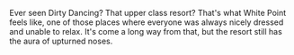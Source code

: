 Ever seen Dirty Dancing? That upper class resort? That's what White Point feels like, one of those places where everyone was always nicely dressed and unable to relax. It's come a long way from that, but the resort still has the aura of upturned noses. 